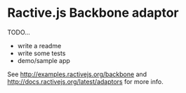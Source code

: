 Ractive.js Backbone adaptor
===========================

TODO...

* write a readme
* write some tests
* demo/sample app

See http://examples.ractivejs.org/backbone and http://docs.ractivejs.org/latest/adaptors for more info.
